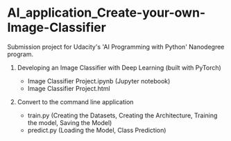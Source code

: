 # AI_application_Create-your-own-Image-Classifier
Submission project for Udacity's 'AI Programming with Python' Nanodegree program.

1. Developing an Image Classifier with Deep Learning (built with PyTorch) 
   - Image Classifier Project.ipynb (Jupyter notebook)
   - Image Classifier Project.html
   
3. Convert to the command line application
    - train.py (Creating the Datasets, Creating the Architecture, Training the model, Saving the Model)
    - predict.py (Loading the Model, Class Prediction)
